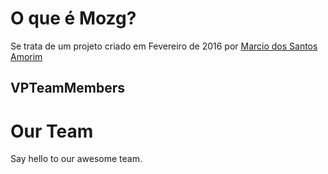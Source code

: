 # O que é Mozg?

Se trata de um projeto criado em Fevereiro de 2016 por <a href="http://mozg.com.br/curriculum.pdf">Marcio dos Santos Amorim</a>

## VPTeamMembers

<style>
:root {
  --vp-home-hero-name-color: transparent;
  --vp-home-hero-name-background: -webkit-linear-gradient(120deg, #bd34fe 30%, #41d1ff);

  --vp-home-hero-image-background-image: linear-gradient(-45deg, #bd34fe 50%, #47caff 50%);
  --vp-home-hero-image-filter: blur(44px);
}

@media (min-width: 640px) {
  :root {
    --vp-home-hero-image-filter: blur(56px);
  }
}

@media (min-width: 960px) {
  :root {
    --vp-home-hero-image-filter: blur(68px);
  }
}
</style>

<script setup>
import { VPTeamMembers } from 'vitepress/theme'

const members = [
  {
    avatar: 'https://www.github.com/mozgbrasil.png',
    name: 'Evan You',
    title: 'Creator',
    links: [
      { icon: 'github', link: 'https://github.com/yyx990803' },
      { icon: 'twitter', link: 'https://twitter.com/youyuxi' },
        { icon: 'github', link: 'https://github.com/yyx990803' },
      { icon: 'twitter', link: 'https://twitter.com/youyuxi' },
        { icon: 'github', link: 'https://github.com/yyx990803' },
      { icon: 'twitter', link: 'https://twitter.com/youyuxi' },
        { icon: 'github', link: 'https://github.com/yyx990803' },
      { icon: 'twitter', link: 'https://twitter.com/youyuxi' },
        
    ]
  },
 
]
</script>

# Our Team

Say hello to our awesome team.

<VPTeamMembers size="small" :members="members" />
